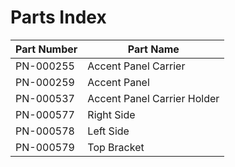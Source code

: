 # Parts Index

| Part Number | Part Name                   |
|-------------|-----------------------------|
| PN-000255   | Accent Panel Carrier        |
| PN-000259   | Accent Panel                |
| PN-000537   | Accent Panel Carrier Holder |
| PN-000577   | Right Side                  |
| PN-000578   | Left Side                   |
| PN-000579   | Top Bracket                 |
